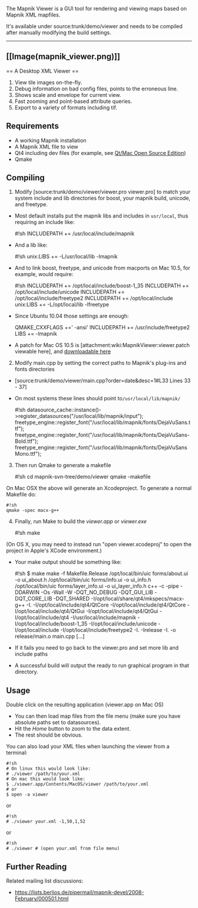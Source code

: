 <!-- Name: MapnikViewer -->
<!-- Version: 21 -->
<!-- Last-Modified: 2011/02/07 21:46:12 -->
<!-- Author: springmeyer -->
The Mapnik Viewer is a GUI tool for rendering and viewing maps based on Mapnik XML mapfiles.

It's available under source:trunk/demo/viewer and needs to be compiled after manually modifying the build settings.

----
 

[[Image(mapnik_viewer.png)]]
----

== A Desktop XML Viewer == 

 1. View tile images on-the-fly.
 2. Debug information on bad config files, points to the erroneous line.
 3. Shows scale and envelope for current view.
 4. Fast zooming and point-based attribute queries.
 5. Export to a variety of formats including tif.

## Requirements
 * A working Mapnik installation
 * A Mapnik XML file to view
 * Qt4 including dev files (for example, see [Qt/Mac Open Source Edition](http://trolltech.com/developer/downloads/qt/mac))
 * Qmake

## Compiling

 1. Modify [source:trunk/demo/viewer/viewer.pro viewer.pro] to match your system include and lib directories for boost, your mapnik build, unicode, and freetype.
  * Most default installs put the mapnik libs and includes in `usr/local`, thus requiring an include like:
   
    #!sh
    INCLUDEPATH += /usr/local/include/mapnik
  * And a lib like:
   
    #!sh
    unix:LIBS += -L/usr/local/lib -lmapnik
  * And to link boost, freetype, and unicode from macports on Mac 10.5, for example, would require:
   
    #!sh
    INCLUDEPATH += /opt/local/include/boost-1_35
    INCLUDEPATH += /opt/local/include/unicode
    INCLUDEPATH += /opt/local/include/freetype2
    INCLUDEPATH += /opt/local/include
    unix:LIBS +=   -L/opt/local/lib -lfreetype

  * Since Ubuntu 10.04 those settings are enough:

    QMAKE_CXXFLAGS +=' -ansi'
    INCLUDEPATH += /usr/include/freetype2
    LIBS += -lmapnik

  * A patch for Mac OS 10.5 is [attachment:wiki:MapnikViewer:viewer.patch viewable here], and [downloadable here](http://trac.mapnik.org/raw-attachment/wiki/MapnikViewer/viewer.patch)

 2. Modify main.cpp by setting the correct paths to Mapnik's plug-ins and fonts directories
  * [source:trunk/demo/viewer/main.cpp?order=date&desc=1#L33 Lines 33 - 37]
  * On most systems these lines should point to`/usr/local/lib/mapnik/`
   
    #!sh
    datasource_cache::instance()->register_datasources("/usr/local/lib/mapnik/input"); 
    freetype_engine::register_font("/usr/local/lib/mapnik/fonts/DejaVuSans.ttf");
    freetype_engine::register_font("/usr/local/lib/mapnik/fonts/DejaVuSans-Bold.ttf");
    freetype_engine::register_font("/usr/local/lib/mapnik/fonts/DejaVuSansMono.ttf");

 3. Then run Qmake to generate a makefile

    #!sh
    cd mapnik-svn-tree/demo/viewer
    qmake -makefile

On Mac OSX the above will generate  an Xcodeproject. To generate a normal Makefile do:

    #!sh
    qmake -spec macx-g++

 4. Finally, run Make to build the *viewer.app* or *viewer.exe*

    #!sh
    make

(On OS X, you may need to instead run "open viewer.xcodeproj" to open the project in Apple's XCode environment.)

 * Your make output should be something like:

    #!sh
    $ make
    make -f Makefile.Release
    /opt/local/bin/uic forms/about.ui -o ui_about.h
    /opt/local/bin/uic forms/info.ui -o ui_info.h
    /opt/local/bin/uic forms/layer_info.ui -o ui_layer_info.h
    c++ -c -pipe  -DDARWIN -Os -Wall -W -DQT_NO_DEBUG -DQT_GUI_LIB -DQT_CORE_LIB -DQT_SHARED -I/opt/local/share/qt4/mkspecs/macx-g++ -I. -I/opt/local/include/qt4/QtCore -I/opt/local/include/qt4/QtCore -I/opt/local/include/qt4/QtGui -I/opt/local/include/qt4/QtGui -I/opt/local/include/qt4 -I/usr/local/include/mapnik -I/opt/local/include/boost-1_35 -I/opt/local/include/unicode -I/opt/local/include -I/opt/local/include/freetype2 -I. -Irelease -I. -o release/main.o main.cpp
    [...]
 * If it fails you need to go back to the viewer.pro and set more lib and include paths
 * A successful build will output the ready to run graphical program in that directory.

## Usage

Double click on the resulting application (viewer.app on Mac OS)
 * You can then load map files from the file menu (make sure you have absolute paths set to datasources).
 * Hit the *Home* button to zoom to the data extent.
 * The rest should be obvious.

You can also load your XML files when launching the viewer from a terminal:


    #!sh
    # On linux this would look like:
    # ./viewer /path/to/your.xml
    # On mac this would look like:
    $ ./viewer.app/Contents/MacOS/viewer /path/to/your.xml
    # or
    $ open -a viewer

or




    #!sh
    # ./viewer your.xml -1,50,1,52

or


    #!sh
    # ./viewer # (open your.xml from file menu)

## Further Reading

Related mailing list discussions:

 * https://lists.berlios.de/pipermail/mapnik-devel/2008-February/000501.html